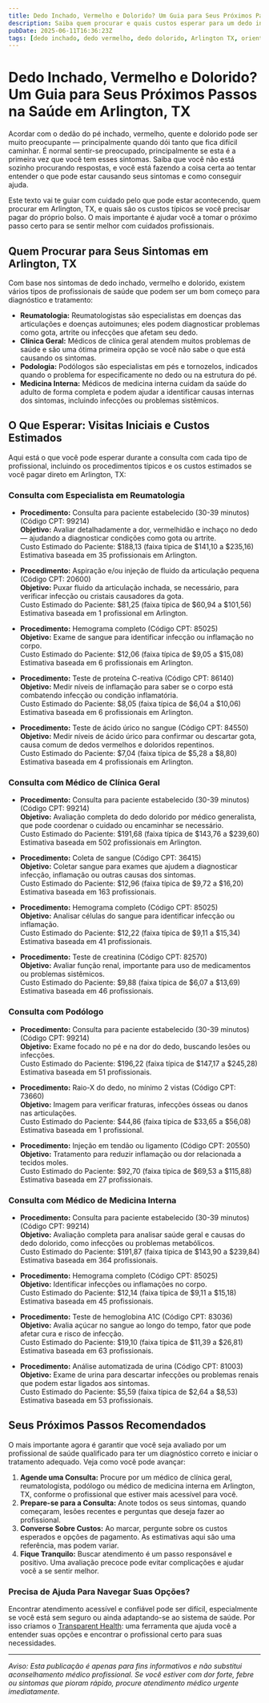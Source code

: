 ```yaml
---
title: Dedo Inchado, Vermelho e Dolorido? Um Guia para Seus Próximos Passos na Saúde em Arlington, TX  
description: Saiba quem procurar e quais custos esperar para um dedo inchado, vermelho e dolorido em Arlington, TX. Tenha passos claros para encontrar atendimento.  
pubDate: 2025-06-11T16:36:23Z  
tags: [dedo inchado, dedo vermelho, dedo dolorido, Arlington TX, orientação médica, reumatologia, podologia, clínica geral, medicina interna]  
---
```


# Dedo Inchado, Vermelho e Dolorido? Um Guia para Seus Próximos Passos na Saúde em Arlington, TX

Acordar com o dedão do pé inchado, vermelho, quente e dolorido pode ser muito preocupante — principalmente quando dói tanto que fica difícil caminhar. É normal sentir-se preocupado, principalmente se esta é a primeira vez que você tem esses sintomas. Saiba que você não está sozinho procurando respostas, e você está fazendo a coisa certa ao tentar entender o que pode estar causando seus sintomas e como conseguir ajuda.

Este texto vai te guiar com cuidado pelo que pode estar acontecendo, quem procurar em Arlington, TX, e quais são os custos típicos se você precisar pagar do próprio bolso. O mais importante é ajudar você a tomar o próximo passo certo para se sentir melhor com cuidados profissionais.

## Quem Procurar para Seus Sintomas em Arlington, TX

Com base nos sintomas de dedo inchado, vermelho e dolorido, existem vários tipos de profissionais de saúde que podem ser um bom começo para diagnóstico e tratamento:

- **Reumatologia:** Reumatologistas são especialistas em doenças das articulações e doenças autoimunes; eles podem diagnosticar problemas como gota, artrite ou infecções que afetam seu dedo.
- **Clínica Geral:** Médicos de clínica geral atendem muitos problemas de saúde e são uma ótima primeira opção se você não sabe o que está causando os sintomas.
- **Podologia:** Podólogos são especialistas em pés e tornozelos, indicados quando o problema for especificamente no dedo ou na estrutura do pé.
- **Medicina Interna:** Médicos de medicina interna cuidam da saúde do adulto de forma completa e podem ajudar a identificar causas internas dos sintomas, incluindo infecções ou problemas sistêmicos.

## O Que Esperar: Visitas Iniciais e Custos Estimados

Aqui está o que você pode esperar durante a consulta com cada tipo de profissional, incluindo os procedimentos típicos e os custos estimados se você pagar direto em Arlington, TX:

### Consulta com Especialista em Reumatologia

- **Procedimento:** Consulta para paciente estabelecido (30-39 minutos) (Código CPT: 99214)  
  **Objetivo:** Avaliar detalhadamente a dor, vermelhidão e inchaço no dedo — ajudando a diagnosticar condições como gota ou artrite.  
  Custo Estimado do Paciente: $188,13 (faixa típica de $141,10 a $235,16)  
  Estimativa baseada em 35 profissionais em Arlington.

- **Procedimento:** Aspiração e/ou injeção de fluido da articulação pequena (Código CPT: 20600)  
  **Objetivo:** Puxar fluido da articulação inchada, se necessário, para verificar infecção ou cristais causadores da gota.  
  Custo Estimado do Paciente: $81,25 (faixa típica de $60,94 a $101,56)  
  Estimativa baseada em 1 profissional em Arlington.

- **Procedimento:** Hemograma completo (Código CPT: 85025)  
  **Objetivo:** Exame de sangue para identificar infecção ou inflamação no corpo.  
  Custo Estimado do Paciente: $12,06 (faixa típica de $9,05 a $15,08)  
  Estimativa baseada em 6 profissionais em Arlington.

- **Procedimento:** Teste de proteína C-reativa (Código CPT: 86140)  
  **Objetivo:** Medir níveis de inflamação para saber se o corpo está combatendo infecção ou condição inflamatória.  
  Custo Estimado do Paciente: $8,05 (faixa típica de $6,04 a $10,06)  
  Estimativa baseada em 6 profissionais em Arlington.

- **Procedimento:** Teste de ácido úrico no sangue (Código CPT: 84550)  
  **Objetivo:** Medir níveis de ácido úrico para confirmar ou descartar gota, causa comum de dedos vermelhos e doloridos repentinos.  
  Custo Estimado do Paciente: $7,04 (faixa típica de $5,28 a $8,80)  
  Estimativa baseada em 4 profissionais em Arlington.

### Consulta com Médico de Clínica Geral

- **Procedimento:** Consulta para paciente estabelecido (30-39 minutos) (Código CPT: 99214)  
  **Objetivo:** Avaliação completa do dedo dolorido por médico generalista, que pode coordenar o cuidado ou encaminhar se necessário.  
  Custo Estimado do Paciente: $191,68 (faixa típica de $143,76 a $239,60)  
  Estimativa baseada em 502 profissionais em Arlington.

- **Procedimento:** Coleta de sangue (Código CPT: 36415)  
  **Objetivo:** Coletar sangue para exames que ajudem a diagnosticar infecção, inflamação ou outras causas dos sintomas.  
  Custo Estimado do Paciente: $12,96 (faixa típica de $9,72 a $16,20)  
  Estimativa baseada em 163 profissionais.

- **Procedimento:** Hemograma completo (Código CPT: 85025)  
  **Objetivo:** Analisar células do sangue para identificar infecção ou inflamação.  
  Custo Estimado do Paciente: $12,22 (faixa típica de $9,11 a $15,34)  
  Estimativa baseada em 41 profissionais.

- **Procedimento:** Teste de creatinina (Código CPT: 82570)  
  **Objetivo:** Avaliar função renal, importante para uso de medicamentos ou problemas sistêmicos.  
  Custo Estimado do Paciente: $9,88 (faixa típica de $6,07 a $13,69)  
  Estimativa baseada em 46 profissionais.

### Consulta com Podólogo

- **Procedimento:** Consulta para paciente estabelecido (30-39 minutos) (Código CPT: 99214)  
  **Objetivo:** Exame focado no pé e na dor do dedo, buscando lesões ou infecções.  
  Custo Estimado do Paciente: $196,22 (faixa típica de $147,17 a $245,28)  
  Estimativa baseada em 51 profissionais.

- **Procedimento:** Raio-X do dedo, no mínimo 2 vistas (Código CPT: 73660)  
  **Objetivo:** Imagem para verificar fraturas, infecções ósseas ou danos nas articulações.  
  Custo Estimado do Paciente: $44,86 (faixa típica de $33,65 a $56,08)  
  Estimativa baseada em 1 profissional.

- **Procedimento:** Injeção em tendão ou ligamento (Código CPT: 20550)  
  **Objetivo:** Tratamento para reduzir inflamação ou dor relacionada a tecidos moles.  
  Custo Estimado do Paciente: $92,70 (faixa típica de $69,53 a $115,88)  
  Estimativa baseada em 27 profissionais.

### Consulta com Médico de Medicina Interna

- **Procedimento:** Consulta para paciente estabelecido (30-39 minutos) (Código CPT: 99214)  
  **Objetivo:** Avaliação completa para analisar saúde geral e causas do dedo dolorido, como infecções ou problemas metabólicos.  
  Custo Estimado do Paciente: $191,87 (faixa típica de $143,90 a $239,84)  
  Estimativa baseada em 364 profissionais.

- **Procedimento:** Hemograma completo (Código CPT: 85025)  
  **Objetivo:** Identificar infecções ou inflamações no corpo.  
  Custo Estimado do Paciente: $12,14 (faixa típica de $9,11 a $15,18)  
  Estimativa baseada em 45 profissionais.

- **Procedimento:** Teste de hemoglobina A1C (Código CPT: 83036)  
  **Objetivo:** Avalia açúcar no sangue ao longo do tempo, fator que pode afetar cura e risco de infecção.  
  Custo Estimado do Paciente: $19,10 (faixa típica de $11,39 a $26,81)  
  Estimativa baseada em 63 profissionais.

- **Procedimento:** Análise automatizada de urina (Código CPT: 81003)  
  **Objetivo:** Exame de urina para descartar infecções ou problemas renais que podem estar ligados aos sintomas.  
  Custo Estimado do Paciente: $5,59 (faixa típica de $2,64 a $8,53)  
  Estimativa baseada em 53 profissionais.

## Seus Próximos Passos Recomendados

O mais importante agora é garantir que você seja avaliado por um profissional de saúde qualificado para ter um diagnóstico correto e iniciar o tratamento adequado. Veja como você pode avançar:

1. **Agende uma Consulta:** Procure por um médico de clínica geral, reumatologista, podólogo ou médico de medicina interna em Arlington, TX, conforme o profissional que estiver mais acessível para você.  
2. **Prepare-se para a Consulta:** Anote todos os seus sintomas, quando começaram, lesões recentes e perguntas que deseja fazer ao profissional.  
3. **Converse Sobre Custos:** Ao marcar, pergunte sobre os custos esperados e opções de pagamento. As estimativas aqui são uma referência, mas podem variar.  
4. **Fique Tranquilo:** Buscar atendimento é um passo responsável e positivo. Uma avaliação precoce pode evitar complicações e ajudar você a se sentir melhor.

### Precisa de Ajuda Para Navegar Suas Opções?

Encontrar atendimento acessível e confiável pode ser difícil, especialmente se você está sem seguro ou ainda adaptando-se ao sistema de saúde. Por isso criamos o [Transparent Health](https://transparenthealth.ai): uma ferramenta que ajuda você a entender suas opções e encontrar o profissional certo para suas necessidades.

---

*Aviso: Esta publicação é apenas para fins informativos e não substitui aconselhamento médico profissional. Se você estiver com dor forte, febre ou sintomas que pioram rápido, procure atendimento médico urgente imediatamente.*